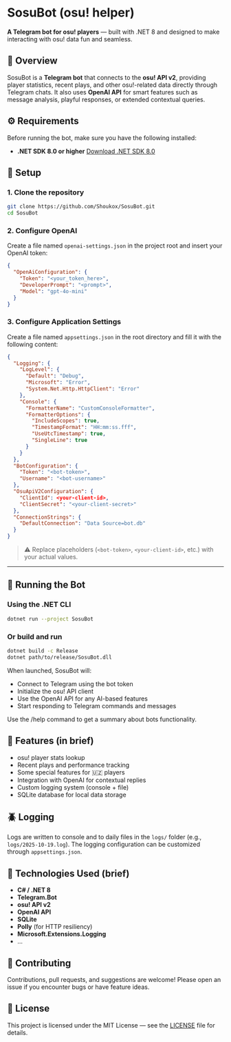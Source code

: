 # SosuBot (osu! helper)

**A Telegram bot for osu! players** — built with .NET 8 and designed to make interacting with osu! data fun and seamless.


## 🧩 Overview

SosuBot is a **Telegram bot** that connects to the **osu! API v2**, providing player statistics, recent plays, and other osu!-related data directly through Telegram chats.
It also uses **OpenAI API** for smart features such as message analysis, playful responses, or extended contextual queries.


## ⚙️ Requirements

Before running the bot, make sure you have the following installed:

* **.NET SDK 8.0 or higher**
  [Download .NET SDK 8.0](https://dotnet.microsoft.com/en-us/download/dotnet/8.0)
  

## 📁 Setup

### 1. Clone the repository

```bash
git clone https://github.com/Shoukox/SosuBot.git
cd SosuBot
```

### 2. Configure OpenAI

Create a file named `openai-settings.json` in the project root and insert your OpenAI token:

```json
{
  "OpenAiConfiguration": {
    "Token": "<your_token_here>",
    "DeveloperPrompt": "<prompt>",
    "Model": "gpt-4o-mini"
  }
}
```

### 3. Configure Application Settings

Create a file named `appsettings.json` in the root directory and fill it with the following content:

```json
{
  "Logging": {
    "LogLevel": {
      "Default": "Debug",
      "Microsoft": "Error",
      "System.Net.Http.HttpClient": "Error"
    },
    "Console": {
      "FormatterName": "CustomConsoleFormatter",
      "FormatterOptions": {
        "IncludeScopes": true,
        "TimestampFormat": "HH:mm:ss.fff",
        "UseUtcTimestamp": true,
        "SingleLine": true
      }
    }
  },
  "BotConfiguration": {
    "Token": "<bot-token>",
    "Username": "<bot-username>"
  },
  "OsuApiV2Configuration": {
    "ClientId": <your-client-id>,
    "ClientSecret": "<your-client-secret>"
  },
  "ConnectionStrings": {
    "DefaultConnection": "Data Source=bot.db"
  }
}
```

> ⚠️ Replace placeholders (`<bot-token>`, `<your-client-id>`, etc.) with your actual values.

---

## 🚀 Running the Bot

### Using the .NET CLI

```bash
dotnet run --project SosuBot
```

### Or build and run

```bash
dotnet build -c Release
dotnet path/to/release/SosuBot.dll
```

When launched, SosuBot will:

* Connect to Telegram using the bot token
* Initialize the osu! API client
* Use the OpenAI API for any AI-based features
* Start responding to Telegram commands and messages

Use the /help command to get a summary about bots functionality.

## 🧠 Features (in brief)

* osu! player stats lookup
* Recent plays and performance tracking
* Some special features for 🇺🇿 players 
* Integration with OpenAI for contextual replies
* Custom logging system (console + file)
* SQLite database for local data storage


## 🪲 Logging

Logs are written to console and to daily files in the `logs/` folder (e.g., `logs/2025-10-19.log`).
The logging configuration can be customized through `appsettings.json`.


## 🧰 Technologies Used (brief)

* **C# / .NET 8**
* **Telegram.Bot**
* **osu! API v2**
* **OpenAI API**
* **SQLite**
* **Polly** (for HTTP resiliency)
* **Microsoft.Extensions.Logging**
* ...


## 🤝 Contributing

Contributions, pull requests, and suggestions are welcome!
Please open an issue if you encounter bugs or have feature ideas.


## 📜 License

This project is licensed under the MIT License — see the [LICENSE](LICENSE) file for details.
